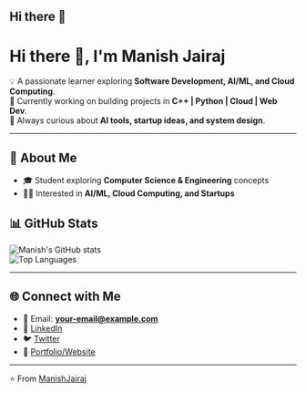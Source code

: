 ## Hi there 👋
# Hi there 👋, I'm Manish Jairaj  

💡 A passionate learner exploring **Software Development, AI/ML, and Cloud Computing**.  
🎯 Currently working on building projects in **C++ | Python | Cloud | Web Dev**.  
🌱 Always curious about **AI tools, startup ideas, and system design**.  

---

## 🚀 About Me
- 🎓 Student exploring **Computer Science & Engineering** concepts
- 🧑‍💻 Interested in **AI/ML, Cloud Computing, and Startups**

## 📊 GitHub Stats
![Manish's GitHub stats](https://github-readme-stats.vercel.app/api?username=ManishJairaj&show_icons=true&theme=tokyonight)  
![Top Languages](https://github-readme-stats.vercel.app/api/top-langs/?username=ManishJairaj&layout=compact&theme=tokyonight)  

---

## 🌐 Connect with Me
- 📧 Email: **your-email@example.com**  
- 💼 [LinkedIn](https://linkedin.com/in/yourprofile)  
- 🐦 [Twitter](https://twitter.com/yourprofile)  
- 🌟 [Portfolio/Website](https://yourwebsite.com)  

---

⭐️ From [ManishJairaj](https://github.com/ManishJairaj)

<!--
**ManishJairaj/ManishJairaj** is a ✨ _special_ ✨ repository because its `README.md` (this file) appears on your GitHub profile.

Here are some ideas to get you started:

- 🔭 I’m currently working on ...
- 🌱 I’m currently learning ...
- 👯 I’m looking to collaborate on ...
- 🤔 I’m looking for help with ...
- 💬 Ask me about ...
- 📫 How to reach me: ...
- 😄 Pronouns: ...
- ⚡ Fun fact: ...
-->
